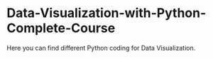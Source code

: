 # Data-Visualization-with-Python-Complete-Course
Here you can find different Python coding for Data Visualization.
